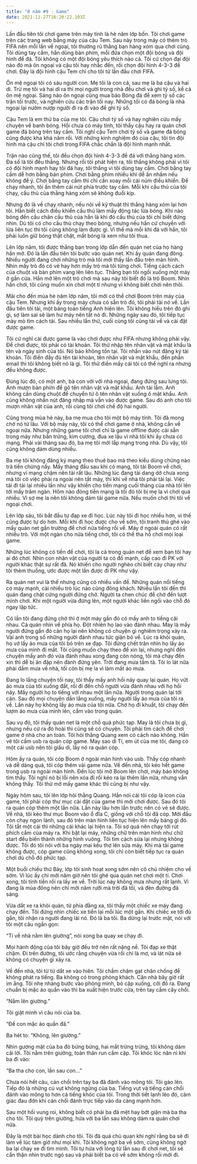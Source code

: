 ```yaml
---
title: "8 năm #9 - Game"
date: 2021-11-27T16:20:22.103Z
---
```


Lần đầu tiên tôi chơi game trên máy tính là hè năm lớp bốn. Tôi chơi game trên các trang web bằng máy của cậu Tem. Sau này trong máy có thêm trò FIFA nên mỗi lần về ngoại, tôi thường rủ thằng bạn hàng xóm qua chơi cùng. Tôi dùng tay cầm, hắn dùng bàn phím, mỗi đứa chọn một đội bóng và đội hình để đá. Tôi không có một đội bóng yêu thích nào cả. Tôi cứ chọn đại đội nào đó mà ôn ngoại và cậu tôi hay nhắc đến, rồi chọn đội hình 4-3-3 để chơi. Đây là đội hình cậu Tem chỉ cho tôi từ lần đầu chơi FIFA.

Ôn mệ ngoại tôi có sáu người con. Mẹ tôi là con cả, sau mẹ là ba cậu và hai dì. Trừ mẹ tôi và hai dì ra thì mọi người trong nhà đều chơi và ghi tỷ số, kể cả ôn mệ ngoại. Sáng nào ôn ngoại cũng mua báo Bóng đá để xem tỷ số các trận tối trước, và nghiên cứu các trận tối nay. Những tối có đá bóng là nhà ngoại lại nườm nượp người đi ra đi vào để ghi tỷ số.

Cậu Tem là em thứ ba của mẹ tôi. Cậu chơi tỷ số và hay nghiên cứu mấy chuyện về banh bóng. Hồi chưa có máy tính, tôi thấy cậu hay ra quán chơi game đá bóng trên tay cầm. Tôi nghĩ cậu Tem chơi tỷ số và game đá bóng cũng được kha khá năm rồi. Với những kinh nghiệm đó của cậu, tôi tin đội hình mà cậu chỉ tôi chơi trong FIFA chắc chắn là đội hình mạnh nhất.

Trận nào cũng thế, tôi đều chọn đội hình 4-3-3 để đá với thằng hàng xóm. Đa số là tôi đều thắng. Nhưng rồi tôi phát hiện ra, tôi thắng không phải vì tôi có đội hình mạnh hay tôi đá hay, tôi thắng vì tôi dùng tay cầm. Chơi bằng tay cầm dễ hơn bằng bàn phím. Chơi bằng phím nhiều khi dễ ấn nhầm nếu không để ý. Chơi bằng tay cầm thì chỉ cần xoay mỗi cái núm điều khiển. Để chạy nhanh, tôi ấn thêm cái nút phía trước tay cầm. Mỗi khi cầu thủ của tôi chạy, cầu thủ của thằng hàng xóm sẽ không đuổi kịp.

Nhưng đó là về chạy nhanh, nếu nói về kỹ thuật thì thằng hàng xóm lại hơn tôi. Hắn biết cách điều khiển cầu thủ làm mấy động tác lừa bóng. Khi nào bóng đến cầu chân cầu thủ của hắn là khi đó cầu thủ của tôi chỉ biết đứng nhìn. Dù tôi có cho cầu thủ chạy theo bóng, nhưng nếu hắn cứ chuyền với lừa liên tục thì tôi cũng không làm được gì. Vì thế mà mỗi khi đá với hắn, tôi phải luôn giữ bóng thật chặt, mất bóng là xem như tôi thua.

Lên lớp năm, tôi được thằng bạn trong lớp dẫn đến quán net của họ hàng hắn mở. Đó là lần đầu tiên tôi bước vào quán net. Khi ấy quán đang đông. Nhiều người đang chơi những trò mà tôi mới thấy lần đầu trên màn hình. Nhìn mấy trò đó có vẻ hay hơn mấy trò mà tôi từng chơi. Tiếng cách cách của chuột và bàn phím vang lên liên tục. Thằng bạn tôi ngồi xuống một máy ở gần cửa. Hắn mở lên một trò chơi mà sau này tôi biết đó là trò Boom. Nhìn hắn chơi, tôi cũng muốn xin chơi một tí nhưng vì không biết chơi nên thôi.

Mãi cho đến mùa hè năm lớp năm, tôi mới có thể chơi Boom trên máy của cậu Tem. Nhưng khi ấy trong máy chưa có sẵn trò đó, tôi phải tải nó về. Lần đầu tiên tôi tải, một bảng toàn tiếng Anh hiện lên. Tôi không hiểu trên đó ghi gì, sợ làm sai sẽ làm hư máy nên tắt nó đi. Những ngày sau đó, tôi tiếp tục mày mò tìm cách tải. Sau nhiều lần thử, cuối cùng tôi cũng tải về và cài đặt được game.

Tôi cứ nghĩ cài được game là vào chơi được như FIFA nhưng không phải vậy. Để chơi được, tôi phải có tài khoản. Tôi thử nhập tên nhân vật và mật khẩu là tên và ngày sinh của tôi. Nó báo không tồn tại. Tôi nhấn vào nút đăng ký tài khoản. Tôi điền đầy đủ tên tài khoản, tên nhân vật và mật khẩu, đến phần email thì tôi không biết nó là gì. Tôi thử điền mấy cái tôi có thể nghĩ ra nhưng đều không được.

Đúng lúc đó, có một anh, bà con với với nhà ngoại, đang đứng sau lưng tôi. Anh mượn bàn phím để gõ tên nhân vật và mật khẩu. Anh tài lắm. Anh không cần dùng chuột để chuyển từ ô tên nhân vật xuống ô mật khẩu. Anh cũng không nhấn nút đăng nhập mà vẫn vào được game. Sau đó anh cho tôi mượn nhân vật của anh, rồi cùng tôi chơi chế độ hai người.

Cũng trong mùa hè này, ba mẹ mua cho tôi một bộ máy tính. Tôi đã mong chờ nó từ lâu. Với bộ máy này, tôi có thể chơi game ở nhà, không cần về ngoại nữa. Nhưng những game tôi chơi chỉ là game offline được cài sẵn trong máy như bắn trứng, kim cương, đua xe lậu vì nhà tôi khi ấy chưa có mạng. Phải vài tháng sau đó, ba mẹ tôi mới lắp mạng trong nhà. Dù vậy, tôi cũng không dám dùng nhiều.

Ba mẹ tôi không đăng ký mạng theo thuê bao mà theo kiểu dùng chừng nào trả tiền chừng nấy. Mấy tháng đầu sau khi có mạng, tôi tải Boom về chơi, nhưng vì mạng chậm nên tải rất lâu. Những lúc đang tải dang dở chưa xong mà tôi có việc phải ra ngoài nên tắt máy, thì khi về nhà tôi phải tải lại. Việc tải đi tải lại nhiều lần như vậy khiến cho tiền mạng cuối tháng của nhà tôi lên tới mấy trăm ngàn. Hôm nào đóng tiền mạng là tối đó tôi bị mẹ la vì chơi quá nhiều. Vì sợ mẹ la nên tôi không dám tải game nữa. Nếu muốn chơi thì tôi về ngoại chơi.

Lên lớp sáu, tôi bắt đầu tự đạp xe đi học. Lúc này tôi đi học nhiều hơn, vì thế cũng được tự do hơn. Mỗi khi đi học được cho về sớm, tôi tranh thủ ghé vào mấy quán net gần trường để chơi nửa tiếng rồi về. Máy ở ngoài quán có rất nhiều trò. Với một ngàn cho nửa tiếng chơi, tôi có thể tha hồ chơi mọi loại game.

Những lúc không có tiền để chơi, tôi la cà trong quán net để xem bạn tôi hay ai đó chơi. Nhìn con nhân vật của người ta có đồ mạnh, cấp cao đi PK với người khác thật sự rất đã. Nó khiến cho người nghèo chỉ biết cày chay như tôi thèm thuồng, ước được một lần được đi PK như vậy.

Ra quán net vui là thế nhưng cũng có nhiều vấn đề. Những quán nổi tiếng có máy mạnh, cài nhiều trò lúc nào cũng đông khách. Nhiều lần tôi đến thì quán đang chật cứng người đứng chờ. Người ta chen chúc để chờ đến lượt mình chơi. Khi một người vừa đứng lên, một người khác liền ngồi vào chỗ đó ngay lập tức.

Có lần tôi đang đứng chờ thì ở một máy gần đó có mấy anh to tiếng cãi nhau. Cả quán nhìn về phía họ. Đột nhiên họ lao vào đánh nhau. May là mấy người đứng gần đó cản họ lại nên không có chuyện gì nghiêm trọng xảy ra. Vài anh trong số những người đánh nhau tức giận bỏ về. Lúc ra khỏi quán, họ vớ lấy áo mưa của tôi bỏ trên xe đạp. Tôi đứng chết trân nhìn họ lấy áo mưa của mình đi mất. Tôi cũng muốn chạy theo để xin lại, nhưng nghĩ đến chuyện mấy anh đó vừa đánh nhau xong đang còn nóng, tôi mà chạy đến xin thì dễ bị ăn đập nên đành đứng yên. Trời đang mưa tầm tã. Tôi lo lát nữa phải dầm mưa về nhà, tối còn bị mẹ la vì làm mất áo mưa.

Đang lo lắng chuyện tối nay, tôi thấy mấy anh hồi nãy quay lại quán. Họ vứt áo mưa của tôi xuống đất, rồi đi đến chỗ người vừa đánh nhau với họ hồi nãy. Mấy người họ to tiếng với nhau một lần nữa. Người trong quán lại tới cản. Sau đó mọi chuyện dần lắng xuống, mấy người lấy áo mưa của tôi ra về. Lần này họ không lấy áo mưa của tôi nữa. Chờ họ đi khuất, tôi chạy đến lượm áo mưa của mình lên, cầm vào trong quán.

Sau vụ đó, tôi thấy quán net là một chỗ quá phức tạp. May là tôi chưa bị gì, nhưng nếu cứ ra đó hoài thì cũng sẽ có chuyện. Tôi phải tìm cách để chơi game ở nhà cho an toàn. Tôi hỏi thằng Quang xem có cách nào không. Hắn vẽ tôi cầm usb ra quán cóp game. May sao dì Tí, em út của mẹ tôi, đang có một cái usb nên tôi giấu dì, lấy nó ra quán cóp.

Hôm ấy ra quán, tôi cóp Boom ở ngoài màn hình vào usb. Thấy cóp nhanh và dễ dàng quá, tôi cóp thêm vài game nữa. Về đến nhà, tôi kéo hết game trong usb ra ngoài màn hình. Đến lúc tôi mở Boom lên chơi, máy báo không tìm thấy. Tôi nghĩ nó bị lỗi nên xóa đi rồi kéo ra lại thêm lần nữa, nhưng vẫn không thấy. Tôi thử mở mấy game khác thì cũng bị như vậy.

Ngày hôm sau, tôi lên lớp hỏi thằng Quang. Hắn nói cái tôi cóp là icon của game, tôi phải cóp thư mục cài đặt của game thì mới chơi được. Sau đó tôi ra quán cóp thêm một lần nữa. Lần này lâu hơn lần trước nên có vẻ sẽ được. Về nhà, tôi kéo thư mục Boom vào ổ đĩa C, giống với chỗ tôi đã cóp. Mới đầu còn chạy ngon lành, sau đó trên màn hình liên tục hiện lên mấy bảng gì đó. Tôi tắt một cái thì những cái khác lại hiện ra. Tôi sợ quá nên chạy tới rút phích cắm của máy ra. Khi bật lại máy, những chữ trên màn hình như chữ start đều biến thành những hình vuông. Tôi tìm cách sửa lại nhưng không được. Tối đó tôi nói với ba ngày mai kêu thợ lên sửa máy. Khi mà tải game không được, cóp game cũng không xong, tôi chỉ còn biết tiếp tục ra quán chơi dù chỗ đó phức tạp.

Một buổi chiều thứ Bảy, lớp tôi sinh hoạt xong sớm nên cô chủ nhiệm cho về sớm. Vì lúc ấy chỉ mới năm giờ nên tôi ghé qua quán net chơi một tí. Chơi xong, tôi tính tiền rồi ra lấy xe về. Trời lúc này không mưa nhưng rất lạnh. Vì đang là mùa đông nên chỉ mới năm rưỡi mà trời đã tối, và đèn đường đã sáng.

Vừa dắt xe ra khỏi quán, từ phía đằng xa, tôi thấy một chiếc xe máy đang chạy đến. Tôi đứng nhìn chiếc xe tiến lại mỗi lúc một gần. Khi chiếc xe tới đủ gần, tôi nhận ra người đang lái nó. Đó là ba tôi. Ba dừng lại trước mặt, nói với tôi một câu ngắn gọn:

“Tí về nhà nằm lên giường”, nói xong ba quay xe chạy đi.

Mọi hành động của tôi bây giờ đều trở nên rất nặng nề. Tôi đạp xe thật chậm. Đi trên đường, tôi ước rằng chuyện vừa rồi chỉ là mơ, và lát nữa sẽ không có chuyện gì xảy ra.

Về đến nhà, tôi từ từ dắt xe vào hiên. Tôi chầm chậm gạt chân chống để không phát ra tiếng. Ba không có trong phòng khách. Căn nhà bây giờ rất im ắng. Tôi nhẹ nhàng bước vào phòng mình, bỏ cặp xuống, cởi đồ ra. Đang chuẩn bị mặc áo quần vào thì ba xuất hiện trước cửa, trên tay cầm cây chổi.

“Nằm lên giường.”

Tôi giật mình vì câu nói của ba.

“Để con mặc áo quần đã.”

Ba hét to: “Không, lên giường.”

Nhìn gương mặt của ba đỏ bừng bừng, hai mắt trừng trừng, tôi không dám cãi lời. Tôi nằm trên giường, toàn thân run cầm cập. Tôi khóc lóc năn nỉ khi ba đi vào:

“Ba tha cho con, lần sau con...”

Chưa nói hết câu, cán chổi trên tay ba đã đánh vào mông tôi. Tôi gào lên. Tiếp đó là những cú vụt không ngừng của ba. Tiếng vụt và tiếng cán chổi đánh vào mông to hơn cả tiếng khóc của tôi. Trong thời tiết lạnh lẽo đó, cảm giác đau đớn khi cán chổi đánh trực tiếp vào da càng mạnh hơn.

Sau một hồi vung roi, không biết có phải ba đã mệt hay bớt giận mà ba tha cho tôi. Tôi quỳ trên giường, hứa với ba lần sau không dám ra quán chơi nữa.

Đây là một bài học dành cho tôi. Tôi đã quá chủ quan khi nghĩ rằng ba sẽ đi làm về lúc tám giờ như mọi khi. Tôi không ngờ ba về sớm, cũng không ngờ ba lại chạy xe đi tìm mình. Tôi tự hứa với lòng từ lần sau đi chơi net, tôi sẽ cẩn thận nhìn trước ngó sau và phải biết ba có về sớm không rồi mới đi.
